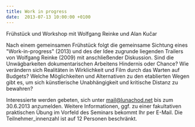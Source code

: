 ```yaml
---
title: Work in progress
date:  2013-07-13 10:00:00 +0100
---
```


Frühstück und Workshop mit Wolfgang Reinke und Alan Kučar



Nach einem gemeinsamen Frühstück folgt die gemeinsame Sichtung eines
"Work-in-progress" (2013) und des der Idee zugrunde liegenden Trailers von
Wolfgang Reinke (2009) mit anschließender Diskussion. Sind die
Unwägbarkeiten dokumentarischen Arbeitens Hindernis oder Chance? Wie
verändern sich Realitäten in Wirklichkeit und Film durch das Warten auf
Budgets? Welche Möglichkeiten und Alternativen zu den etablierten Wegen
gibt es, um sich künstlerische Unabhängigkeit und kritische Distanz zu
bewahren?


Interessierte werden gebeten, sich unter mail@lunachod.net bis zum
30.6.2013 anzumelden. Weitere Informationen, ggf. zu einer fakultativen
praktischen Übung im Vorfeld des Seminars bekommt Ihr per E-Mail. Die
Teilnehmer_innenzahl ist auf 12 Personen beschränkt.


